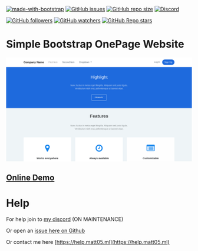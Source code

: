 [![made-with-bootstrap](https://img.shields.io/badge/Made%20with-Bootstrap-1f425f.svg)](https://getbootstrap.com/)
[![GitHub issues](https://img.shields.io/github/issues/Matt0550/Simple-Bootstrap-OnePage)](https://github.com/Matt0550/Simple-Bootstrap-OnePage/issues)
[![GitHub repo size](https://img.shields.io/github/repo-size/Matt0550/Simple-Bootstrap-OnePage)](https://github.com/Matt0550/Simple-Bootstrap-OnePage/)
[![Discord](https://img.shields.io/discord/828990499507404820)](https://discord.gg/5WrVyQKWAr)

[![GitHub followers](https://img.shields.io/github/followers/Matt0550?style=social)](https://github.com/Matt0550?tab=followers)
[![GitHub watchers](https://img.shields.io/github/watchers/Matt0550/Simple-Bootstrap-OnePage?style=social)](https://github.com/Matt0550/Simple-Bootstrap-OnePage/watchers)
[![GitHub Repo stars](https://img.shields.io/github/stars/Matt0550/Simple-Bootstrap-OnePage?style=social)](https://github.com/Matt0550/Simple-Bootstrap-OnePage/stargazers)
# Simple Bootstrap OnePage Website
![Simple Bootstrap Onepage Website](simple-bootstrap-onepage.png)

## [Online Demo](https://demo.matt05.ml/simple-bootstrap-onepage/)

# Help
For help join to [my discord](https://discord.gg/5WrVyQKWAr) (ON MAINTENANCE)

Or open an [issue here on Github](https://github.com/Matt0550/Simple-Bootstrap-OnePage/issues)

Or contact me here [https://help.matt05.ml](https://help.matt05.ml)
